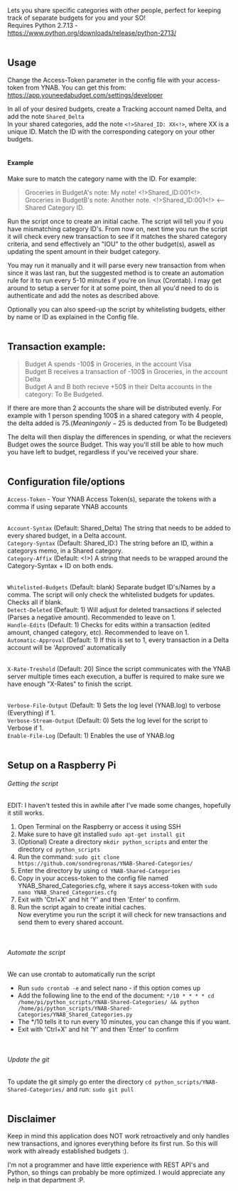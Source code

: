 Lets you share specific categories with other people, perfect for keeping track of separate budgets for you and your SO! <br>
Requires Python 2.7.13 - https://www.python.org/downloads/release/python-2713/
<br>
<br>

## Usage
Change the Access-Token parameter in the config file with your access-token from YNAB. You can get this from: https://app.youneedabudget.com/settings/developer
<br>

In all of your desired budgets, create a Tracking account named Delta, and add the note ```Shared_Delta``` <br>
In your shared categories, add the note ```<!>Shared_ID: XX<!>```, where XX is a unique ID. Match the ID with the corresponding category on your other budgets. 
<br>
<br>

#### Example
Make sure to match the category name with the ID. For example: 
> Groceries in BudgetA's note: My note! <!>Shared_ID:001<!>. <br>
> Groceries in BudgetB's note: Another note. <!>Shared_ID:001<!> <-- Shared Category ID. 

Run the script once to create an initial cache. The script will tell you if you have mismatching category ID's. From now on, next time you run the script it will check every new transaction to see if it matches the shared category criteria, and send effectively an "IOU" to the other budget(s), aswell as updating the spent amount in their budget category. <br>

You may run it manually and it will parse every new transaction from when since it was last ran, but the suggested method is to create an automation rule for it to run every 5-10 minutes if you're on linux (Crontab). I may get around to setup a server for it at some point, then all you'd need to do is authenticate and add the notes as described above. <br>

Optionally you can also speed-up the script by whitelisting budgets, either by name or ID as explained in the Config file. 
<br>
<br>

## Transaction example: 
> Budget A spends -100$ in Groceries, in the account Visa <br>
> Budget B receives a transaction of -100$ in Groceries, in the account Delta <br>
> Budget A and B both recieve +50$ in their Delta accounts in the category: To Be Budgeted. <br>

If there are more than 2 accounts the share will be distributed evenly. For example with 1 person spending 100$ in a shared category with 4 people, the delta added is 75$. (Meaning only -25$ is deducted from To be Budgeted)

The delta will then display the differences in spending, or what the recievers Budget owes the source Budget.
This way you'll still be able to how much you have left to budget, regardless if you've received your share.
<br>
<br>

## Configuration file/options
```Access-Token``` - Your YNAB Access Token(s), separate the tokens with a comma if using separate YNAB accounts <br>
<br>

```Account-Syntax``` (Default: Shared_Delta) The string that needs to be added to every shared budget, in a Delta account. <br>
```Category-Syntax``` (Default: Shared_ID:) The string before an ID, within a categorys memo, in a Shared category. <br>
```Category-Affix``` (Default: <!>) A string that needs to be wrapped around the Category-Syntax + ID on both ends. <br>
<br>

```Whitelisted-Budgets``` (Default: blank) Separate budget ID's/Names by a comma. The script will only check the whitelisted budgets for updates. Checks all if blank. <br>
```Detect-Deleted``` (Default: 1) Will adjust for deleted transactions if selected (Parses a negative amount). Recommended to leave on 1. <br>
```Handle-Edits``` (Default: 1) Checks for edits within a transaction (edited amount, changed category, etc). Recommended to leave on 1. <br>
```Automatic-Approval``` (Default: 1) If this is set to 1, every transaction in a Delta account will be 'Approved' automatically <br>
<br>

```X-Rate-Treshold``` (Default: 20) Since the script communicates with the YNAB server multiple times each execution, a buffer is required to make sure we have enough "X-Rates" to finish the script. <br>
<br>

```Verbose-File-Output``` (Default: 1) Sets the log level (YNAB.log) to verbose (Everything) if 1. <br>
```Verbose-Stream-Output``` (Default: 0) Sets the log level for the script to Verbose if 1. <br>
```Enable-File-Log``` (Default: 1) Enables the use of YNAB.log 
<br>
<br>

## Setup on a Raspberry Pi
###### Getting the script
EDIT: I haven't tested this in awhile after I've made some changes, hopefully it still works. <br>
1. Open Terminal on the Raspberry or access it using SSH<br>
2. Make sure to have git installed ```sudo apt-get install git```<br>
3. (Optional) Create a directory ```mkdir python_scripts``` and enter the directory ```cd python_scripts```<br>
4. Run the command: ```sudo git clone https://github.com/sondregronas/YNAB-Shared-Categories/```<br>
5. Enter the directory by using ```cd YNAB-Shared-Categories```<br>
6. Copy in your access-token to the config file named YNAB_Shared_Categories.cfg, where it says access-token with ```sudo nano YNAB_Shared_Categories.cfg```<br>
7. Exit with 'Ctrl+X' and hit 'Y' and then 'Enter' to confirm.<br>
8. Run the script again to create initial caches. <br>
Now everytime you run the script it will check for new transactions and send them to every shared account.<br>
<br>

###### Automate the script
We can use crontab to automatically run the script <br>
- Run ```sudo crontab -e``` and select nano - if this option comes up<br>
- Add the following line to the end of the document:
```*/10 * * * * cd /home/pi/python_scripts/YNAB-Shared-Categories/ && python /home/pi/python_scripts/YNAB-Shared-Categories/YNAB_Shared_Categories.py```<br>
- The */10 tells it to run every 10 minutes, you can change this if you want.<br>
- Exit with 'Ctrl+X' and hit 'Y' and then 'Enter' to confirm<br>
<br>

###### Update the git
To update the git simply go enter the directory ```cd python_scripts/YNAB-Shared-Categories/``` and run: ```sudo git pull```<br>
<br>

## Disclaimer
Keep in mind this application does NOT work retroactively and only handles new transactions, and ignores everything before its first run. So this will work with already established budgets :).

I'm not a programmer and have little experience with REST API's and Python, so things can probably be more optimized. I would appreciate any help in that department :P.
